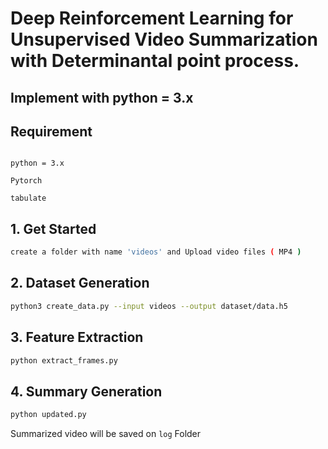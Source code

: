 # Deep Reinforcement Learning for Unsupervised Video Summarization with Determinantal point process.

## Implement with python = 3.x

## Requirement

```

python = 3.x

Pytorch

tabulate

```

## 1. Get Started
```bash
create a folder with name 'videos' and Upload video files ( MP4 )
```
## 2. Dataset Generation
```bash
python3 create_data.py --input videos --output dataset/data.h5
``` 
## 3. Feature Extraction
```bash
python extract_frames.py
``` 
## 4. Summary Generation

```bash
python updated.py

```
Summarized video will be saved on `log` Folder
